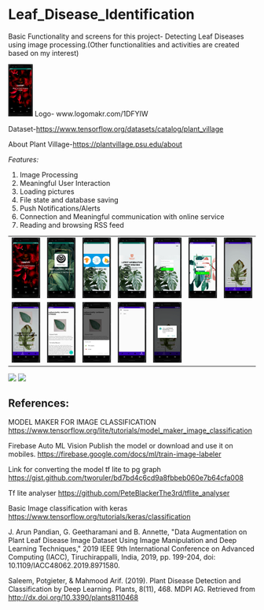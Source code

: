 # Leaf_Disease_Identification
Basic Functionality and screens for this project- Detecting Leaf Diseases using image processing.(Other functionalities and activities are created based on my interest)

<img src="https://github.com/multiskilled/Leaf_Disease_Identification/blob/master/Screens/1.PNG" width="50">
Logo- www.logomakr.com/1DFYIW


Dataset-https://www.tensorflow.org/datasets/catalog/plant_village

About Plant Village-https://plantvillage.psu.edu/about


*Features:*
1. Image Processing 
2. Meaningful User Interaction
3. Loading pictures
4. File state and database saving
5. Push Notifications/Alerts
6. Connection and Meaningful communication with online service
7. Reading and browsing RSS feed

<table> <tr> 
  <td> <img src="https://github.com/multiskilled/Leaf_Disease_Identification/blob/master/Screens/1.PNG" width="100"> </td>
  <td> <img src="https://github.com/multiskilled/Leaf_Disease_Identification/blob/master/Screens/2.PNG" width="100"> </td>
  <td> <img src="https://github.com/multiskilled/Leaf_Disease_Identification/blob/master/Screens/3.PNG" width="100"> </td>
  <td> <img src="https://github.com/multiskilled/Leaf_Disease_Identification/blob/master/Screens/4.PNG" width="100"> </td>
  <td> <img src="https://github.com/multiskilled/Leaf_Disease_Identification/blob/master/Screens/5.PNG" width="100"> </td>
  <td> <img src="https://github.com/multiskilled/Leaf_Disease_Identification/blob/master/Screens/6.PNG" width="100"> </td>
  <td> <img src="https://github.com/multiskilled/Leaf_Disease_Identification/blob/master/Screens/7.PNG" width="100"> </td>
  </tr>
  <tr>
  <td> <img src="https://github.com/multiskilled/Leaf_Disease_Identification/blob/master/Screens/8.PNG" width="100"> </td>
  <td> <img src="https://github.com/multiskilled/Leaf_Disease_Identification/blob/master/Screens/9.PNG" width="100"> </td>
  <td> <img src="https://github.com/multiskilled/Leaf_Disease_Identification/blob/master/Screens/10.PNG" width="100"> </td>
  <td> <img src="https://github.com/multiskilled/Leaf_Disease_Identification/blob/master/Screens/11.PNG" width="100"> </td>
  <td> <img src="https://github.com/multiskilled/Leaf_Disease_Identification/blob/master/Screens/13.PNG" width="100"> </td>

  </tr> 
  
</table>
<img src="https://4.bp.blogspot.com/-6ILboezSMyw/WgtLEht9grI/AAAAAAAAEFU/TfoY_L7zMUoFzLWbmSRmE4GFxJzriUj8wCLcBGAs/s1600/image2.jpg" width="300">

<img src="https://www.mdpi.com/2223-7747/8/11/468/htm" width="100">


## References: 

MODEL MAKER FOR IMAGE CLASSIFICATION
https://www.tensorflow.org/lite/tutorials/model_maker_image_classification


Firebase Auto ML Vision
Publish the model or download and use it on mobiles.
https://firebase.google.com/docs/ml/train-image-labeler

Link for converting the model tf lite to pg graph
https://gist.github.com/tworuler/bd7bd4c6cd9a8fbbeb060e7b64cfa008

Tf lite analyser
https://github.com/PeteBlackerThe3rd/tflite_analyser

Basic Image classification with keras
https://www.tensorflow.org/tutorials/keras/classification

J. Arun Pandian, G. Geetharamani and B. Annette, "Data Augmentation on Plant Leaf Disease Image Dataset Using Image Manipulation and Deep Learning Techniques," 2019 IEEE 9th International Conference on Advanced Computing (IACC), Tiruchirappalli, India, 2019, pp. 199-204, doi: 10.1109/IACC48062.2019.8971580.

Saleem, Potgieter, & Mahmood Arif. (2019). Plant Disease Detection and Classification by Deep Learning. Plants, 8(11), 468. MDPI AG. Retrieved from http://dx.doi.org/10.3390/plants8110468



